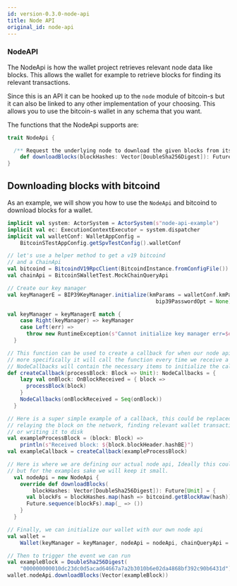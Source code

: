 ```yaml
---
id: version-0.3.0-node-api
title: Node API
original_id: node-api
---
```



### NodeAPI

The NodeApi is how the wallet project retrieves relevant node data like blocks.
This allows the wallet for example to retrieve blocks for finding its relevant transactions.

Since this is an API it can be hooked up to the `node` module of bitcoin-s but it can also be linked to
any other implementation of your choosing. This allows you to use the bitcoin-s wallet in any schema that you
want.

The functions that the NodeApi supports are:

```scala
trait NodeApi {

  /** Request the underlying node to download the given blocks from its peers and feed the blocks to [[org.bitcoins.node.NodeCallbacks]] */
    def downloadBlocks(blockHashes: Vector[DoubleSha256Digest]): Future[Unit]
}
```

## Downloading blocks with bitcoind

As an example, we will show you how to use the `NodeApi` and bitcoind to download blocks for a wallet.

```scala
implicit val system: ActorSystem = ActorSystem(s"node-api-example")
implicit val ec: ExecutionContextExecutor = system.dispatcher
implicit val walletConf: WalletAppConfig =
    BitcoinSTestAppConfig.getSpvTestConfig().walletConf

// let's use a helper method to get a v19 bitcoind
// and a ChainApi
val bitcoind = BitcoindV19RpcClient(BitcoindInstance.fromConfigFile())
val chainApi = BitcoinSWalletTest.MockChainQueryApi

// Create our key manager
val keyManagerE = BIP39KeyManager.initialize(kmParams = walletConf.kmParams,
                                               bip39PasswordOpt = None)

val keyManager = keyManagerE match {
    case Right(keyManager) => keyManager
    case Left(err) =>
      throw new RuntimeException(s"Cannot initialize key manager err=$err")
  }

// This function can be used to create a callback for when our node api calls downloadBlocks,
// more specifically it will call the function every time we receive a block, the returned
// NodeCallbacks will contain the necessary items to initialize the callbacks
def createCallback(processBlock: Block => Unit): NodeCallbacks = {
    lazy val onBlock: OnBlockReceived = { block =>
      processBlock(block)
    }
    NodeCallbacks(onBlockReceived = Seq(onBlock))
  }

// Here is a super simple example of a callback, this could be replaced with anything, from
// relaying the block on the network, finding relevant wallet transactions, verifying the block,
// or writing it to disk
val exampleProcessBlock = (block: Block) =>
    println(s"Received block: ${block.blockHeader.hashBE}")
val exampleCallback = createCallback(exampleProcessBlock)

// Here is where we are defining our actual node api, Ideally this could be it's own class
// but for the examples sake we will keep it small.
  val nodeApi = new NodeApi {
    override def downloadBlocks(
        blockHashes: Vector[DoubleSha256Digest]): Future[Unit] = {
      val blockFs = blockHashes.map(hash => bitcoind.getBlockRaw(hash))
      Future.sequence(blockFs).map(_ => ())
    }
  }

// Finally, we can initialize our wallet with our own node api
val wallet =
    Wallet(keyManager = keyManager, nodeApi = nodeApi, chainQueryApi = chainApi)

// Then to trigger the event we can run
val exampleBlock = DoubleSha256Digest(
    "000000000010dc23dc0d5acad64667a7a2b3010b6e02da4868bf392c90b6431d")
wallet.nodeApi.downloadBlocks(Vector(exampleBlock))
```